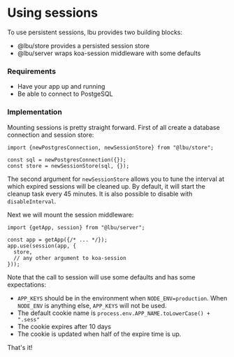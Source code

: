# Using sessions

To use persistent sessions, lbu provides two building blocks:

- @lbu/store provides a persisted session store
- @lbu/server wraps koa-session middleware with some defaults

### Requirements

- Have your app up and running
- Be able to connect to PostgeSQL

### Implementation

Mounting sessions is pretty straight forward. First of all create a database
connection and session store:

```ecmascript 6
import {newPostgresConnection, newSessionStore} from "@lbu/store";

const sql = newPostgresConnection({});
const store = newSessionStore(sql, {});
```

The second argument for `newSessionStore` allows you to tune the interval at
which expired sessions will be cleaned up. By default, it will start the cleanup
task every 45 minutes. It is also possible to disable with `disableInterval`.

Next we will mount the session middleware:

```ecmascript 6
import {getApp, session} from "@lbu/server";

const app = getApp({/* ... */});
app.use(session(app, {
  store,
  // any other argument to koa-session
}));
```

Note that the call to session will use some defaults and has some expectations:

- `APP_KEYS` should be in the environment when `NODE_ENV=production`. When
  `NODE_ENV` is anything else, `APP_KEYS` will not be used.
- The default cookie name is `process.env.APP_NAME.toLowerCase() + ".sess"`
- The cookie expires after 10 days
- The cookie is updated when half of the expire time is up.

That's it!
